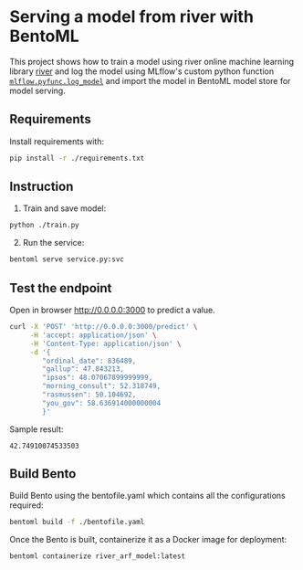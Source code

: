 # Serving a model from river with BentoML 

This project shows how to train a model using river online machine learning library [river](https://riverml.xyz/latest/)
and log the model using MLflow's custom python function 
[``mlflow.pyfunc.log_model``](https://mlflow.org/docs/latest/python_api/mlflow.pyfunc.html#mlflow.pyfunc.log_model)
and import the model in BentoML model store for model serving.

## Requirements

Install requirements with:

```bash
pip install -r ./requirements.txt
```

## Instruction

1. Train and save model:

```bash
python ./train.py
```

2. Run the service:

```bash
bentoml serve service.py:svc
```

## Test the endpoint

Open in browser http://0.0.0.0:3000 to predict a value.

```bash
curl -X 'POST' 'http://0.0.0.0:3000/predict' \
     -H 'accept: application/json' \
     -H 'Content-Type: application/json' \
     -d '{
        "ordinal_date": 836489,
        "gallup": 47.843213,
        "ipsos": 48.07067899999999,
        "morning_consult": 52.318749,
        "rasmussen": 50.104692,
        "you_gov": 58.636914000000004
        }'
```

Sample result:
```
42.74910074533503
```

## Build Bento

Build Bento using the bentofile.yaml which contains all the configurations required:

```bash
bentoml build -f ./bentofile.yaml
```

Once the Bento is built, containerize it as a Docker image for deployment:

```bash
bentoml containerize river_arf_model:latest
```